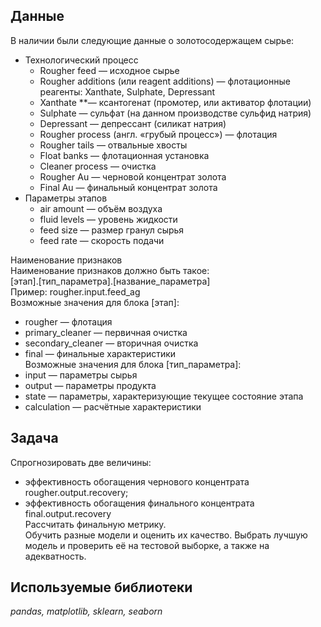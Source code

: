 ## Данные

В наличии были следующие данные о золотосодержащем сырье:

- Технологический процесс  
	- Rougher feed — исходное сырье  
	- Rougher additions (или reagent additions) — флотационные реагенты: Xanthate, Sulphate, Depressant  
	- Xanthate **— ксантогенат (промотер, или активатор флотации)  
	- Sulphate — сульфат (на данном производстве сульфид натрия)  
	- Depressant — депрессант (силикат натрия)  
	- Rougher process (англ. «грубый процесс») — флотация  
	- Rougher tails — отвальные хвосты  
	- Float banks — флотационная установка  
	- Cleaner process — очистка  
	- Rougher Au — черновой концентрат золота  
	- Final Au — финальный концентрат золота  
- Параметры этапов  
	- air amount — объём воздуха  
	- fluid levels — уровень жидкости  
	- feed size — размер гранул сырья  
	- feed rate — скорость подачи  

Наименование признаков  
Наименование признаков должно быть такое:  
[этап].[тип_параметра].[название_параметра]  
Пример: rougher.input.feed_ag  
Возможные значения для блока [этап]:  
- rougher — флотация
- primary_cleaner — первичная очистка
- secondary_cleaner — вторичная очистка
- final — финальные характеристики  
Возможные значения для блока [тип_параметра]:  
- input — параметры сырья
- output — параметры продукта
- state — параметры, характеризующие текущее состояние этапа
- calculation — расчётные характеристики

## Задача

Спрогнозировать две величины:  
- эффективность обогащения чернового концентрата rougher.output.recovery;
- эффективность обогащения финального концентрата final.output.recovery  
Рассчитать финальную метрику.  
Обучить разные модели и оценить их качество. Выбрать лучшую модель и проверить её на тестовой выборке, а также на адекватность.  

## Используемые библиотеки
*pandas, matplotlib, sklearn, seaborn*
